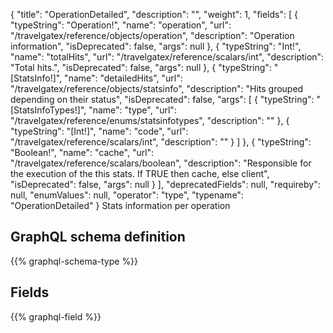 {
  "title": "OperationDetailed",
  "description": "",
  "weight": 1,
  "fields": [
    {
      "typeString": "Operation!",
      "name": "operation",
      "url": "/travelgatex/reference/objects/operation",
      "description": "Operation information",
      "isDeprecated": false,
      "args": null
    },
    {
      "typeString": "Int!",
      "name": "totalHits",
      "url": "/travelgatex/reference/scalars/int",
      "description": "Total hits.",
      "isDeprecated": false,
      "args": null
    },
    {
      "typeString": "[StatsInfo!]",
      "name": "detailedHits",
      "url": "/travelgatex/reference/objects/statsinfo",
      "description": "Hits grouped depending on their status",
      "isDeprecated": false,
      "args": [
        {
          "typeString": "[StatsInfoTypes!]",
          "name": "type",
          "url": "/travelgatex/reference/enums/statsinfotypes",
          "description": ""
        },
        {
          "typeString": "[Int!]",
          "name": "code",
          "url": "/travelgatex/reference/scalars/int",
          "description": ""
        }
      ]
    },
    {
      "typeString": "Boolean!",
      "name": "cache",
      "url": "/travelgatex/reference/scalars/boolean",
      "description": "Responsible for the execution of the this stats. If TRUE then cache, else client",
      "isDeprecated": false,
      "args": null
    }
  ],
  "deprecatedFields": null,
  "requireby": null,
  "enumValues": null,
  "operator": "type",
  "typename": "OperationDetailed"
}
Stats information per operation
## GraphQL schema definition

{{% graphql-schema-type %}}

## Fields

{{% graphql-field %}}

